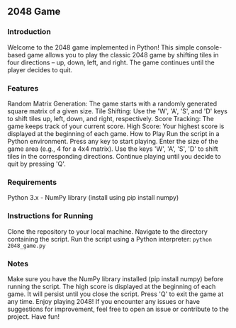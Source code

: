 ## 2048 Game
### Introduction
Welcome to the 2048 game implemented in Python! This simple console-based game allows you to play the classic 2048 game by shifting tiles in four directions – up, down, left, and right. The game continues until the player decides to quit.

### Features
Random Matrix Generation: The game starts with a randomly generated square matrix of a given size.
Tile Shifting: Use the 'W', 'A', 'S', and 'D' keys to shift tiles up, left, down, and right, respectively.
Score Tracking: The game keeps track of your current score.
High Score: Your highest score is displayed at the beginning of each game.
How to Play
Run the script in a Python environment.
Press any key to start playing.
Enter the size of the game area (e.g., 4 for a 4x4 matrix).
Use the keys 'W', 'A', 'S', 'D' to shift tiles in the corresponding directions.
Continue playing until you decide to quit by pressing 'Q'.
### Requirements
Python 3.x - NumPy library (install using pip install numpy)

### Instructions for Running
Clone the repository to your local machine.
Navigate to the directory containing the script.
Run the script using a Python interpreter:
``` python 2048_game.py ```

### Notes
Make sure you have the NumPy library installed (pip install numpy) before running the script.
The high score is displayed at the beginning of each game. It will persist until you close the script.
Press 'Q' to exit the game at any time.
Enjoy playing 2048! If you encounter any issues or have suggestions for improvement, feel free to open an issue or contribute to the project. Have fun!
